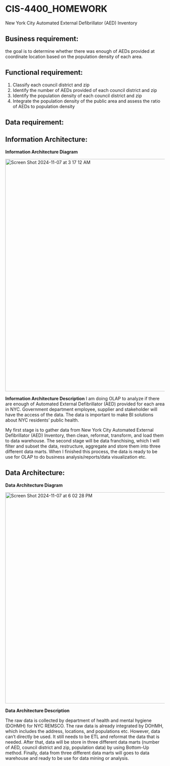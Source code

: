 # CIS-4400_HOMEWORK
New York City Automated External Defibrillator (AED) Inventory

## Business requirement:
the goal is to determine whether there was enough of AEDs provided at coordinate location based on the population density of each area.

## Functional requirement:
1.	Classify each council district and zip
2.	Identify the number of AEDs provided of each council district and zip
3.	Identify the population density of each council district and zip
4.	Integrate the population density of the public area and assess the ratio of AEDs to population density

## Data requirement:

## Information Architecture:
**Information Architecture Diagram** 


<img width="732" alt="Screen Shot 2024-11-07 at 3 17 12 AM" src="https://github.com/user-attachments/assets/be707015-1c44-425f-8226-8edaa98c1b92">

**Information Architecture Description** 
I am doing OLAP to analyze if there are enough of Automated External Defibrillator (AED) provided for each area in NYC. Government department employee, supplier and stakeholder will have the access of the data. The data is important to make BI solutions about NYC residents’ public health.

My first stage is to gather data from New York City Automated External Defibrillator (AED) Inventory, then clean, reformat, transform, and load them to data warehouse. The second stage will be data franchising, which I will filter and subset the data, restructure, aggregate and store them into three different data marts. When I finished this process, the data is ready to be use for OLAP to do business analysis/reports/data visualization etc.




## Data Architecture:

**Data Architecture Diagram** 

<img width="665" alt="Screen Shot 2024-11-07 at 6 02 28 PM" src="https://github.com/user-attachments/assets/99550e14-29d4-4e3d-a518-ef28e90cea6c">


**Data Architecture Description** 

The raw data is collected by department of health and mental hygiene (DOHMH) for NYC REMSCO. The raw data is already integrated by DOHMH, which includes the address, locations, and populations etc. However, data can’t directly be used. It still needs to be ETL and reformat the data that is needed. After that, data will be store in three different data marts (number of AED, council district and zip, population data) by using Bottom-Up method. Finally, data from three different data marts will goes to data warehouse and ready to be use for data mining or analysis.












